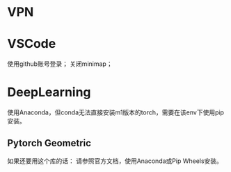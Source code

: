 # VPN


# VSCode
使用github账号登录；
关闭minimap；

# DeepLearning
使用Anaconda，但conda无法直接安装m1版本的torch，需要在该env下使用pip安装。

## Pytorch Geometric
如果还要用这个库的话：
  请参照官方文档，使用Anaconda或Pip Wheels安装。
